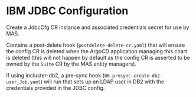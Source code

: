 IBM JDBC Configuration
===============================================================================

Create a JdbcCfg CR instance and associated credentials secret for use by MAS.

Contains a post-delete hook (`postdelete-delete-cr.yaml`) that will ensure the config CR is deleted when the ArgoCD application managing this chart is deleted (this will not happen by default as the config CR is asserted to be owned by the `Suite` CR by the MAS entity managers).

If using incluster-db2, a pre-sync hook (`00-presync-create-db2-user_Job.yaml`) will run that sets up an LDAP user in DB2 with the credentials provided in the JDBC config. 